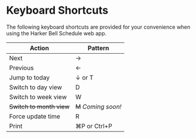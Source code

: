 # Keyboard Shortcuts

The following keyboard shortcuts are provided for your convenience when using the Harker Bell Schedule web app.

Action | Pattern
------ | -------
Next | &rarr;
Previous | &larr;
Jump to today | &darr; or T
Switch to day view | D
Switch to week view | W
~~Switch to month view~~ | ~~M~~ *Coming soon!*
Force update time | R
Print | &#8984;P or Ctrl+P
